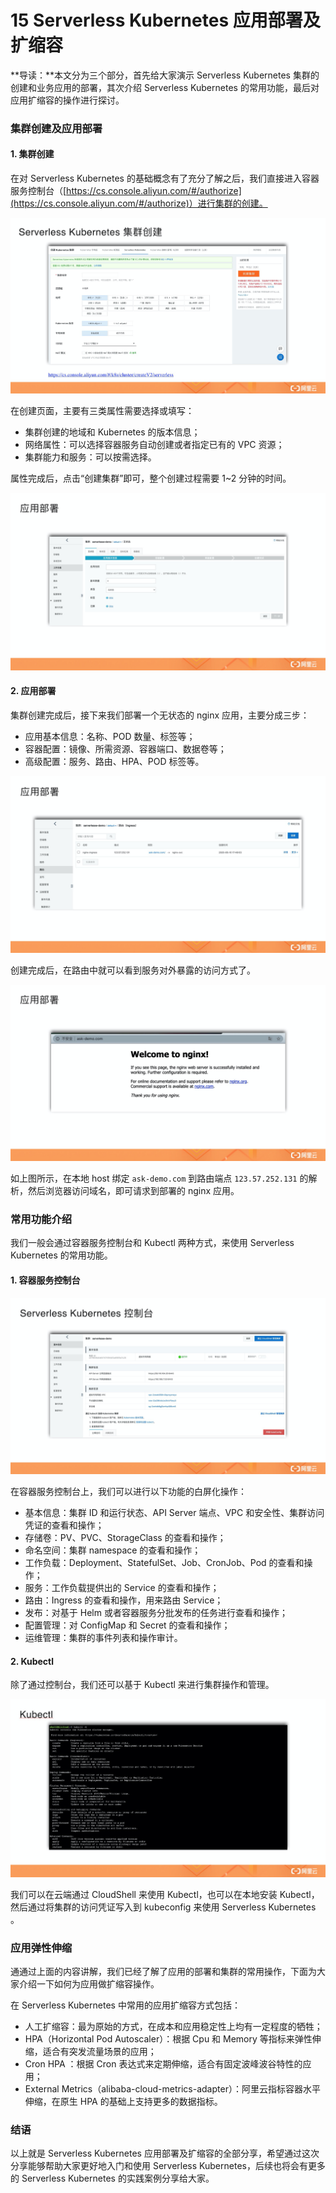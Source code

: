 15 Serverless Kubernetes 应用部署及扩缩容
=================================

\*\*导读：\*\*本文分为三个部分，首先给大家演示 Serverless Kubernetes 集群的创建和业务应用的部署，其次介绍 Serverless Kubernetes 的常用功能，最后对应用扩缩容的操作进行探讨。

### 集群创建及应用部署

#### 1\. 集群创建

在对 Serverless Kubernetes 的基础概念有了充分了解之后，我们直接进入容器服务控制台（[https://cs.console.aliyun.com/#/authorize](https://cs.console.aliyun.com/#/authorize)）进行集群的创建。

![image.png](assets/2020-08-26-031145.png)

在创建页面，主要有三类属性需要选择或填写：

* 集群创建的地域和 Kubernetes 的版本信息；
* 网络属性：可以选择容器服务自动创建或者指定已有的 VPC 资源；
* 集群能力和服务：可以按需选择。

属性完成后，点击“创建集群”即可，整个创建过程需要 1~2 分钟的时间。

![image.png](assets/2020-08-26-031147.png)

#### 2\. 应用部署

集群创建完成后，接下来我们部署一个无状态的 nginx 应用，主要分成三步：

* 应用基本信息：名称、POD 数量、标签等；
* 容器配置：镜像、所需资源、容器端口、数据卷等；
* 高级配置：服务、路由、HPA、POD 标签等。

![image.png](assets/2020-08-26-031148.png)

创建完成后，在路由中就可以看到服务对外暴露的访问方式了。

![image.png](assets/2020-08-26-031150.png)

如上图所示，在本地 host 绑定 `ask-demo.com` 到路由端点 `123.57.252.131` 的解析，然后浏览器访问域名，即可请求到部署的 nginx 应用。

### 常用功能介绍

我们一般会通过容器服务控制台和 Kubectl 两种方式，来使用 Serverless Kubernetes 的常用功能。

#### 1\. 容器服务控制台

![image.png](assets/2020-08-26-031151.png)

在容器服务控制台上，我们可以进行以下功能的白屏化操作：

* 基本信息：集群 ID 和运行状态、API Server 端点、VPC 和安全性、集群访问凭证的查看和操作；
* 存储卷：PV、PVC、StorageClass 的查看和操作；
* 命名空间：集群 namespace 的查看和操作；
* 工作负载：Deployment、StatefulSet、Job、CronJob、Pod 的查看和操作；
* 服务：工作负载提供出的 Service 的查看和操作；
* 路由：Ingress 的查看和操作，用来路由 Service；
* 发布：对基于 Helm 或者容器服务分批发布的任务进行查看和操作；
* 配置管理：对 ConfigMap 和 Secret 的查看和操作；
* 运维管理：集群的事件列表和操作审计。

#### 2\. Kubectl

除了通过控制台，我们还可以基于 Kubectl 来进行集群操作和管理。

![image.png](assets/2020-08-26-031153.png)

我们可以在云端通过 CloudShell 来使用 Kubectl，也可以在本地安装 Kubectl，然后通过将集群的访问凭证写入到 kubeconfig 来使用 Serverless Kubernetes 。

### 应用弹性伸缩

通通过上面的内容讲解，我们已经了解了应用的部署和集群的常用操作，下面为大家介绍一下如何为应用做扩缩容操作。

在 Serverless Kubernetes 中常用的应用扩缩容方式包括：

* 人工扩缩容：最为原始的方式，在成本和应用稳定性上均有一定程度的牺牲；
* HPA（Horizontal Pod Autoscaler）：根据 Cpu 和 Memory 等指标来弹性伸缩，适合有突发流量场景的应用；
* Cron HPA ：根据 Cron 表达式来定期伸缩，适合有固定波峰波谷特性的应用；
* External Metrics（alibaba-cloud-metrics-adapter）：阿里云指标容器水平伸缩，在原生 HPA 的基础上支持更多的数据指标。

### 结语

以上就是 Serverless Kubernetes 应用部署及扩缩容的全部分享，希望通过这次分享能够帮助大家更好地入门和使用 Serverless Kubernetes，后续也将会有更多的 Serverless Kubernetes 的实践案例分享给大家。
